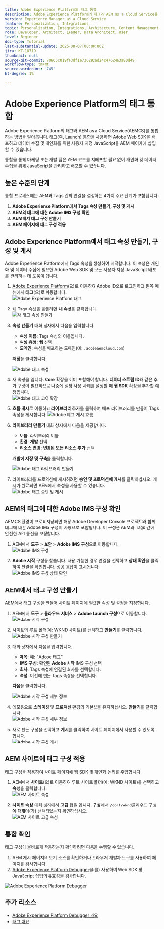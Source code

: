 ```yaml
---
title: Adobe Experience Platform의 태그 통합
description: Adobe Experience Platform의 태그와 AEM as a Cloud Service을 통합하는 방법을 알아봅니다. 통합을 통해 Adobe Web SDK을 배포하고 데이터 수집 및 개인화를 위한 사용자 지정 JavaScript을 AEM 페이지에 삽입할 수 있습니다.
version: Experience Manager as a Cloud Service
feature: Personalization, Integrations
topic: Personalization, Integrations, Architecture, Content Management
role: Developer, Architect, Leader, Data Architect, User
level: Beginner
doc-type: Tutorial
last-substantial-update: 2025-08-07T00:00:00Z
jira: KT-18719
thumbnail: null
source-git-commit: 70665c019f63df1e736292ad24c47624a3a80d49
workflow-type: tm+mt
source-wordcount: '745'
ht-degree: 1%

---
```



# Adobe Experience Platform의 태그 통합

Adobe Experience Platform의 태그와 AEM as a Cloud Service(AEMCS)를 통합하는 방법을 알아봅니다. 태그(즉, Launch) 통합을 사용하면 Adobe Web SDK을 배포하고 데이터 수집 및 개인화를 위한 사용자 지정 JavaScript을 AEM 페이지에 삽입할 수 있습니다.

통합을 통해 마케팅 또는 개발 팀은 AEM 코드를 재배포할 필요 없이 개인화 및 데이터 수집을 위해 JavaScript을 관리하고 배포할 수 있습니다.

## 높은 수준의 단계

통합 프로세스에는 AEM과 Tags 간의 연결을 설정하는 4가지 주요 단계가 포함됩니다.

1. **Adobe Experience Platform에서 Tags 속성 만들기, 구성 및 게시**
2. **AEM의 태그에 대한 Adobe IMS 구성 확인**
3. **AEM에서 태그 구성 만들기**
4. **AEM 페이지에 태그 구성 적용**

## Adobe Experience Platform에서 태그 속성 만들기, 구성 및 게시

Adobe Experience Platform에서 Tags 속성을 생성하여 시작합니다. 이 속성은 개인화 및 데이터 수집에 필요한 Adobe Web SDK 및 모든 사용자 지정 JavaScript 배포를 관리하는 데 도움이 됩니다.

1. [Adobe Experience Platform](https://experience.adobe.com/platform)&#x200B;(으)로 이동하여 Adobe ID으로 로그인하고 왼쪽 메뉴에서 **태그**(으)로 이동합니다.\
   ![Adobe Experience Platform 태그](../assets/setup/aep-tags.png)

2. 새 Tags 속성을 만들려면 **새 속성**&#x200B;을 클릭합니다.\
   ![새 태그 속성 만들기](../assets/setup/aep-create-tags-property.png)

3. **속성 만들기** 대화 상자에서 다음을 입력합니다.
   - **속성 이름**: Tags 속성의 이름입니다.
   - **속성 유형**: **웹** 선택
   - **도메인**: 속성을 배포하는 도메인(예: `.adobeaemcloud.com`)

   **저장**&#x200B;을 클릭합니다.

   ![Adobe 태그 속성](../assets/setup/adobe-tags-property.png)

4. 새 속성을 엽니다. **Core** 확장을 이미 포함해야 합니다. **데이터 스트림 ID**&#x200B;와 같은 추가 구성이 필요하므로 나중에 실험 사용 사례를 설정할 때 **웹 SDK** 확장을 추가할 예정입니다.\
   ![Adobe 태그 코어 확장](../assets/setup/adobe-tags-core-extension.png)

5. **흐름 게시**&#x200B;로 이동하고 **라이브러리 추가**를 클릭하여 배포 라이브러리를 만들어 Tags 속성을 게시합니다.
   ![Adobe 태그 게시 흐름](../assets/setup/adobe-tags-publishing-flow.png)

6. **라이브러리 만들기** 대화 상자에서 다음을 제공합니다.
   - **이름**: 라이브러리 이름
   - **환경**: **개발** 선택
   - **리소스 변경**: **변경된 모든 리소스 추가** 선택

   **개발에 저장 및 구축**&#x200B;을 클릭합니다.

   ![Adobe 태그 라이브러리 만들기](../assets/setup/adobe-tags-create-library.png)

7. 라이브러리를 프로덕션에 게시하려면 **승인 및 프로덕션에 게시**&#x200B;를 클릭하십시오. 게시가 완료되면 AEM에서 속성을 사용할 수 있습니다.\
   ![Adobe 태그 승인 및 게시](../assets/setup/adobe-tags-approve-publish.png)

## AEM의 태그에 대한 Adobe IMS 구성 확인

AEMCS 환경이 프로비저닝되면 해당 Adobe Developer Console 프로젝트와 함께 태그에 대한 Adobe IMS 구성이 자동으로 포함됩니다. 이 구성은 AEM과 Tags 간에 안전한 API 통신을 보장합니다.

1. AEM에서 **도구** > **보안** > **Adobe IMS 구성**&#x200B;으로 이동합니다.\
   ![Adobe IMS 구성](../assets/setup/aem-ims-configurations.png)

2. **Adobe 시작** 구성을 찾습니다. 사용 가능한 경우 연결을 선택하고 **상태 확인**&#x200B;을 클릭하여 연결을 확인합니다. 성공 응답이 표시됩니다.\
   ![Adobe IMS 구성 상태 확인](../assets/setup/aem-ims-configuration-health-check.png)

## AEM에서 태그 구성 만들기

AEM에서 태그 구성을 만들어 사이트 페이지에 필요한 속성 및 설정을 지정합니다.

1. AEM에서 **도구** > **클라우드 서비스** > **Adobe Launch 구성**&#x200B;으로 이동합니다.\
   ![Adobe 시작 구성](../assets/setup/aem-launch-configurations.png)

2. 사이트의 루트 폴더(예: WKND 사이트)를 선택하고 **만들기**&#x200B;를 클릭합니다.\
   ![Adobe 시작 구성 만들기](../assets/setup/aem-create-launch-configuration.png)

3. 대화 상자에서 다음을 입력합니다.
   - **제목**: 예: &quot;Adobe 태그&quot;
   - **IMS 구성**: 확인된 **Adobe 시작** IMS 구성 선택
   - **회사**: Tags 속성에 연결된 회사를 선택합니다.
   - **속성**: 이전에 만든 Tags 속성을 선택합니다.

   **다음**&#x200B;을 클릭합니다.

   ![Adobe 시작 구성 세부 정보](../assets/setup/aem-launch-configuration-details.png)

4. 데모용으로 **스테이징** 및 **프로덕션** 환경의 기본값을 유지하십시오. **만들기**&#x200B;를 클릭합니다.\
   ![Adobe 시작 구성 세부 정보](../assets/setup/aem-launch-configuration-create.png)

5. 새로 만든 구성을 선택하고 **게시**&#x200B;를 클릭하여 사이트 페이지에서 사용할 수 있도록 합니다.\
   ![Adobe 시작 구성 게시](../assets/setup/aem-launch-configuration-publish.png)

## AEM 사이트에 태그 구성 적용

태그 구성을 적용하여 사이트 페이지에 웹 SDK 및 개인화 논리를 주입합니다.

1. AEM에서 **사이트**(으)로 이동하여 루트 사이트 폴더(예: WKND 사이트)를 선택하고 **속성**&#x200B;을 클릭합니다.\
   ![AEM 사이트 속성](../assets/setup/aem-site-properties.png)

2. **사이트 속성** 대화 상자에서 **고급** 탭을 엽니다. **구성**&#x200B;에서 `/conf/wknd`클라우드 구성&#x200B;**에 대해**&#x200B;이(가) 선택되었는지 확인하십시오.\
   ![AEM 사이트 고급 속성](../assets/setup/aem-site-advanced-properties.png)

## 통합 확인

태그 구성이 올바르게 작동하는지 확인하려면 다음을 수행할 수 있습니다.

1. AEM 게시 페이지의 보기 소스를 확인하거나 브라우저 개발자 도구를 사용하여 페이지를 검사합니다
2. [Adobe Experience Platform Debugger](https://chromewebstore.google.com/detail/adobe-experience-platform/bfnnokhpnncpkdmbokanobigaccjkpob)을(를) 사용하여 Web SDK 및 JavaScript 삽입의 유효성을 검사합니다.

![Adobe Experience Platform Debugger](../assets/setup/aep-debugger.png)

## 추가 리소스

- [Adobe Experience Platform Debugger 개요](https://experienceleague.adobe.com/en/docs/experience-platform/debugger/home)
- [태그 개요](https://experienceleague.adobe.com/ko/docs/experience-platform/tags/home)
